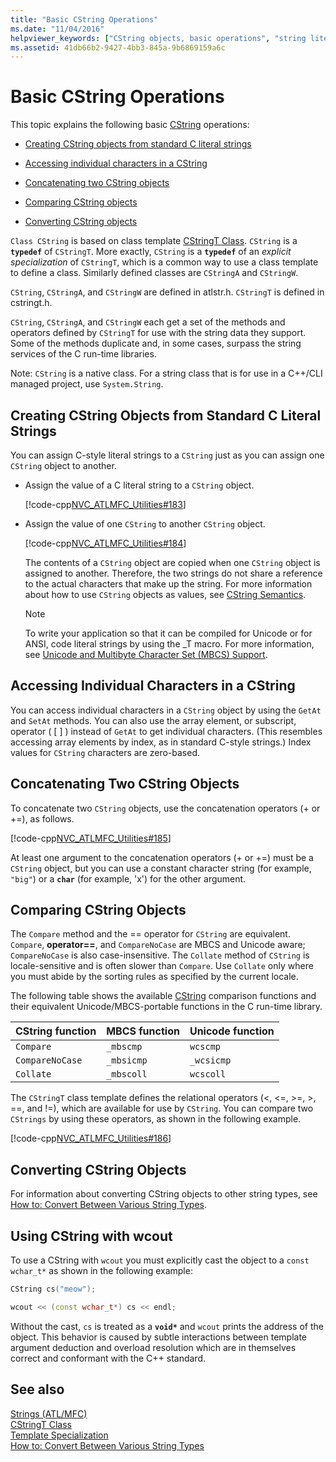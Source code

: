 ```yaml
---
title: "Basic CString Operations"
ms.date: "11/04/2016"
helpviewer_keywords: ["CString objects, basic operations", "string literals, CString operations", "literal strings, CString operations", "CString objects", "string comparison, CString operations", "characters, accessing in CStrings"]
ms.assetid: 41db66b2-9427-4bb3-845a-9b6869159a6c
---
```

# Basic CString Operations

This topic explains the following basic [CString](../atl-mfc-shared/reference/cstringt-class.md) operations:

- [Creating CString objects from standard C literal strings](#_core_creating_cstring_objects_from_standard_c_literal_strings)

- [Accessing individual characters in a CString](#_core_accessing_individual_characters_in_a_cstring)

- [Concatenating two CString objects](#_core_concatenating_two_cstring_objects)

- [Comparing CString objects](#_core_comparing_cstring_objects)

- [Converting CString objects](#_core_converting_cstring_objects)

`Class CString` is based on class template [CStringT Class](../atl-mfc-shared/reference/cstringt-class.md). `CString` is a **`typedef`** of `CStringT`. More exactly, `CString` is a **`typedef`** of an *explicit specialization* of `CStringT`, which is a common way to use a class template to define a class. Similarly defined classes are `CStringA` and `CStringW`.

`CString`, `CStringA`, and `CStringW` are defined in atlstr.h. `CStringT` is defined in cstringt.h.

`CString`, `CStringA`, and `CStringW` each get a set of the methods and operators defined by `CStringT` for use with the string data they support. Some of the methods duplicate and, in some cases, surpass the string services of the C run-time libraries.

Note: `CString` is a native class. For a string class that is for use in a C++/CLI managed project, use `System.String`.

## <a name="_core_creating_cstring_objects_from_standard_c_literal_strings"></a> Creating CString Objects from Standard C Literal Strings

You can assign C-style literal strings to a `CString` just as you can assign one `CString` object to another.

- Assign the value of a C literal string to a `CString` object.

   [!code-cpp[NVC_ATLMFC_Utilities#183](../atl-mfc-shared/codesnippet/cpp/basic-cstring-operations_1.cpp)]

- Assign the value of one `CString` to another `CString` object.

   [!code-cpp[NVC_ATLMFC_Utilities#184](../atl-mfc-shared/codesnippet/cpp/basic-cstring-operations_2.cpp)]

   The contents of a `CString` object are copied when one `CString` object is assigned to another. Therefore, the two strings do not share a reference to the actual characters that make up the string. For more information about how to use `CString` objects as values, see [CString Semantics](../atl-mfc-shared/cstring-semantics.md).

   > [!NOTE]
   > To write your application so that it can be compiled for Unicode or for ANSI, code literal strings by using the _T macro. For more information, see [Unicode and Multibyte Character Set (MBCS) Support](../atl-mfc-shared/unicode-and-multibyte-character-set-mbcs-support.md).

## <a name="_core_accessing_individual_characters_in_a_cstring"></a> Accessing Individual Characters in a CString

You can access individual characters in a `CString` object by using the `GetAt` and `SetAt` methods. You can also use the array element, or subscript, operator ( [ ] ) instead of `GetAt` to get individual characters. (This resembles accessing array elements by index, as in standard C-style strings.) Index values for `CString` characters are zero-based.

## <a name="_core_concatenating_two_cstring_objects"></a> Concatenating Two CString Objects

To concatenate two `CString` objects, use the concatenation operators (+ or +=), as follows.

[!code-cpp[NVC_ATLMFC_Utilities#185](../atl-mfc-shared/codesnippet/cpp/basic-cstring-operations_3.cpp)]

At least one argument to the concatenation operators (+ or +=) must be a `CString` object, but you can use a constant character string (for example, `"big"`) or a **`char`** (for example, 'x') for the other argument.

## <a name="_core_comparing_cstring_objects"></a> Comparing CString Objects

The `Compare` method and the == operator for `CString` are equivalent. `Compare`, **operator==**, and `CompareNoCase` are MBCS and Unicode aware; `CompareNoCase` is also case-insensitive. The `Collate` method of `CString` is locale-sensitive and is often slower than `Compare`. Use `Collate` only where you must abide by the sorting rules as specified by the current locale.

The following table shows the available [CString](../atl-mfc-shared/reference/cstringt-class.md) comparison functions and their equivalent Unicode/MBCS-portable functions in the C run-time library.

|CString function|MBCS function|Unicode function|
|----------------------|-------------------|----------------------|
|`Compare`|`_mbscmp`|`wcscmp`|
|`CompareNoCase`|`_mbsicmp`|`_wcsicmp`|
|`Collate`|`_mbscoll`|`wcscoll`|

The `CStringT` class template defines the relational operators (<, \<=, >=, >, ==, and !=), which are available for use by `CString`. You can compare two `CStrings` by using these operators, as shown in the following example.

[!code-cpp[NVC_ATLMFC_Utilities#186](../atl-mfc-shared/codesnippet/cpp/basic-cstring-operations_4.cpp)]

## <a name="_core_converting_cstring_objects"></a> Converting CString Objects

For information about converting CString objects to other string types, see [How to: Convert Between Various String Types](../text/how-to-convert-between-various-string-types.md).

## Using CString with wcout

To use a CString with `wcout` you must explicitly cast the object to a `const wchar_t*` as shown in the following example:

```cpp
CString cs("meow");

wcout << (const wchar_t*) cs << endl;
```

Without the cast, `cs` is treated as a **`void*`** and `wcout` prints the address of the object. This behavior is caused by subtle interactions between template argument deduction and overload resolution which are in themselves correct and conformant with the C++ standard.

## See also

[Strings (ATL/MFC)](../atl-mfc-shared/strings-atl-mfc.md)<br/>
[CStringT Class](../atl-mfc-shared/reference/cstringt-class.md)<br/>
[Template Specialization](../cpp/template-specialization-cpp.md)<br/>
[How to: Convert Between Various String Types](../text/how-to-convert-between-various-string-types.md)
